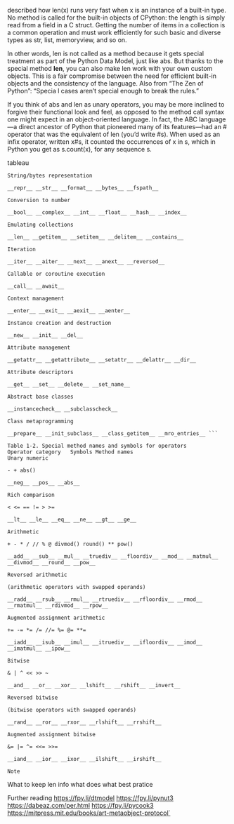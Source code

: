 described how len(x) runs very fast when x is an instance of a built-in type. No method is called for the built-in objects of CPython: the length is simply read from a field in a C struct. Getting the number of items in a collection is a common operation and must work efficiently for such basic and diverse types as str, list, memoryview, and so on.

In other words, len is not called as a method because it gets special treatment as part of the Python Data Model, just like abs. But thanks to the special method __len__, you can also make len work with your own custom objects. This is a fair compromise between the need for efficient built-in objects and the consistency of the language. Also from “The Zen of Python”: “Specia
l cases aren’t special enough to break the rules.”



If you think of abs and len as unary operators, you may be more inclined to forgive their functional look and feel, as opposed to the method call syntax one might expect in an object-oriented language. In fact, the ABC language—a direct ancestor of Python that pioneered many of its features—had an # operator that was the equivalent of len (you’d write #s). When used as an infix operator, written x#s, it counted the occurrences of x in s, which in Python you get as s.count(x), for any sequence s.


tableau

```Category	Method names
String/bytes representation

__repr__ __str__ __format__ __bytes__ __fspath__

Conversion to number

__bool__ __complex__ __int__ __float__ __hash__ __index__

Emulating collections

__len__ __getitem__ __setitem__ __delitem__ __contains__

Iteration

__iter__ __aiter__ __next__ __anext__ __reversed__

Callable or coroutine execution

__call__ __await__

Context management

__enter__ __exit__ __aexit__ __aenter__

Instance creation and destruction

__new__ __init__ __del__

Attribute management

__getattr__ __getattribute__ __setattr__ __delattr__ __dir__

Attribute descriptors

__get__ __set__ __delete__ __set_name__

Abstract base classes

__instancecheck__ __subclasscheck__

Class metaprogramming

__prepare__ __init_subclass__ __class_getitem__ __mro_entries__ ```
```



```
Table 1-2. Special method names and symbols for operators
Operator category	Symbols	Method names
Unary numeric

- + abs()

__neg__ __pos__ __abs__

Rich comparison

< <= == != > >=

__lt__ __le__ __eq__ __ne__ __gt__ __ge__

Arithmetic

+ - * / // % @ divmod() round() ** pow()

__add__ __sub__ __mul__ __truediv__ __floordiv__ __mod__ __matmul__ __divmod__ __round__ __pow__

Reversed arithmetic

(arithmetic operators with swapped operands)

__radd__ __rsub__ __rmul__ __rtruediv__ __rfloordiv__ __rmod__ __rmatmul__ __rdivmod__ __rpow__

Augmented assignment arithmetic

+= -= *= /= //= %= @= **=

__iadd__ __isub__ __imul__ __itruediv__ __ifloordiv__ __imod__ __imatmul__ __ipow__

Bitwise

& | ^ << >> ~

__and__ __or__ __xor__ __lshift__ __rshift__ __invert__

Reversed bitwise

(bitwise operators with swapped operands)

__rand__ __ror__ __rxor__ __rlshift__ __rrshift__

Augmented assignment bitwise

&= |= ^= <<= >>=

__iand__ __ior__ __ixor__ __ilshift__ __irshift__

Note
```


What to keep 
len info 
what does what 
best pratice




Further reading 
https://fpy.li/dtmodel
https://fpy.li/pynut3
https://dabeaz.com/per.html
https://fpy.li/pycook3
https://mitpress.mit.edu/books/art-metaobject-protocol`


